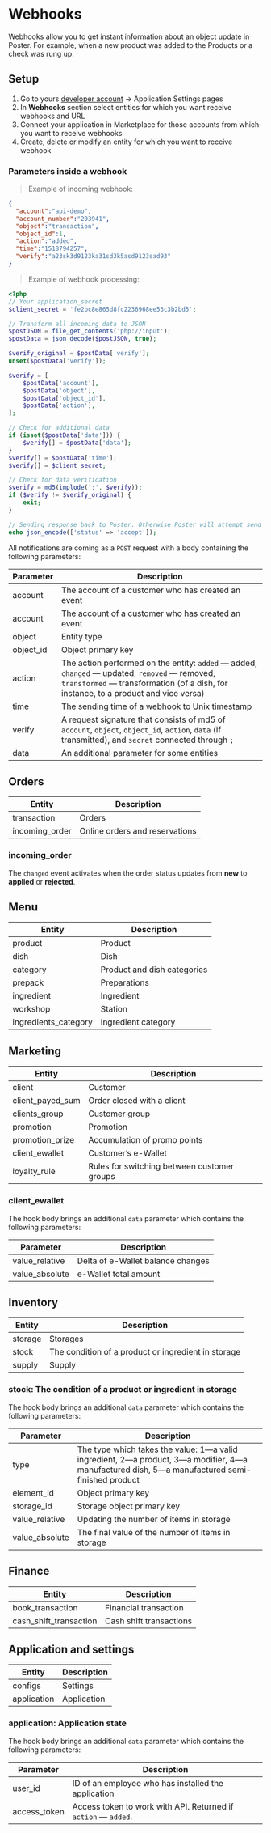# Webhooks


Webhooks allow you to get instant information about an object update in Poster. 
For example, when a new product was added to the Products or a check was rung up.


## Setup

1. Go to yours [developer account](/login) → Application Settings pages
2. In **Webhooks** section select entities for which you want receive webhooks and URL
3. Connect your application in Marketplace for those accounts from which you want to receive webhooks
4. Create, delete or modify an entity for which you want to receive webhook



### Parameters inside a webhook

> Example of incoming webhook:
 
```json
{
  "account":"api-demo",
  "account_number":"203941",
  "object":"transaction",
  "object_id":1,
  "action":"added",
  "time":"1518794257",
  "verify":"a23sk3d9123ka31sd3k5asd9123sad93"
}
```

> Example of webhook processing:

```php
<?php
// Your application_secret
$client_secret = 'fe2bc8e865d8fc2236968ee53c3b2bd5';

// Transform all incoming data to JSON
$postJSON = file_get_contents('php://input');
$postData = json_decode($postJSON, true);

$verify_original = $postData['verify'];
unset($postData['verify']);

$verify = [
    $postData['account'],
    $postData['object'],
    $postData['object_id'],
    $postData['action'],
];

// Check for additional data
if (isset($postData['data'])) {
    $verify[] = $postData['data'];
}
$verify[] = $postData['time'];
$verify[] = $client_secret;

// Check for data verification
$verify = md5(implode(';', $verify));
if ($verify != $verify_original) {
    exit;
}

// Sending response back to Poster. Otherwise Poster will attempt send webhook for 15 times
echo json_encode(['status' => 'accept']);
 ```


All notifications are coming as a `POST` request with a body containing the following parameters:

Parameter | Description
--------- | -----------
account | The account of a customer who has created an event
account | The account of a customer who has created an event
object | Entity type
object_id | Object primary key
action | The action performed on the entity: `added` — added, `changed` — updated, `removed` — removed, `transformed` — transformation (of a dish, for instance, to a product and vice versa)
time | The sending time of a webhook to Unix timestamp
verify | A request signature that consists of md5 of `account`, `object`, `object_id`, `action`, `data` (if transmitted), and `secret` connected through `;`
data | An additional parameter for some entities


## Orders 

Entity | Description
------ | -----------
transaction | Orders
incoming_order | Online orders and reservations

### incoming_order

The `changed` event activates when the order status updates from **new** to **applied** or **rejected**.


## Menu

Entity | Description
------ | -----------
product | Product
dish | Dish
category | Product and dish categories
prepack | Preparations
ingredient | Ingredient
workshop | Station
ingredients_category | Ingredient category


## Marketing

Entity | Description
------ | -----------
client | Customer
client_payed_sum | Order closed with a client
clients_group | Customer group
promotion | Promotion
promotion_prize | Accumulation of promo points
client_ewallet | Customer’s e-Wallet
loyalty_rule | Rules for switching between customer groups

### client_ewallet

The hook body brings an additional `data` parameter which contains the following parameters:

Parameter | Description
-------- | --------
value_relative | Delta of e-Wallet balance changes
value_absolute | e-Wallet total amount

## Inventory

Entity | Description
------ | -----------
storage | Storages
stock | The condition of a product or ingredient in storage
supply | Supply

### stock: The condition of a product or ingredient in storage

The hook body brings an additional `data` parameter which contains the following parameters:

Parameter | Description
--------- | -----------
type | The type which takes the value: 1—a valid ingredient, 2—a product, 3—a modifier, 4—a manufactured dish, 5—a manufactured semi-finished product
element_id | Object primary key
storage_id | Storage object primary key
value_relative | Updating the number of items in storage
value_absolute | The final value of the number of items in storage

## Finance

Entity | Description
------ | -----------
book_transaction | Financial transaction
cash_shift_transaction | Cash shift transactions


## Application and settings

Entity | Description
------ | -----------
configs | Settings
application | Application

### application: Application state

The hook body brings an additional `data` parameter which contains the following parameters:

Parameter | Description
--------- | -----------
user_id | ID of an employee who has installed the application
access_token | Access token to work with API. Returned if `action` — `added`.

